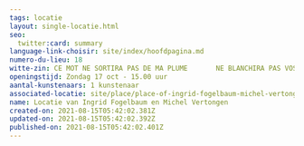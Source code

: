 ```yaml
---
tags: locatie
layout: single-locatie.html
seo:
  twitter:card: summary
language-link-choisir: site/index/hoofdpagina.md
numero-du-lieu: 18
witte-zin: CE MOT NE SORTIRA PAS DE MA PLUME       NE BLANCHIRA PAS VOS LÈVRES
openingstijd: Zondag 17 oct - 15.00 uur
aantal-kunstenaars: 1 kunstenaar
associated-locatie: site/place/place-of-ingrid-fogelbaum-michel-vertongen.md
name: Locatie van Ingrid Fogelbaum en Michel Vertongen
created-on: 2021-08-15T05:42:02.381Z
updated-on: 2021-08-15T05:42:02.392Z
published-on: 2021-08-15T05:42:02.401Z
---
```

